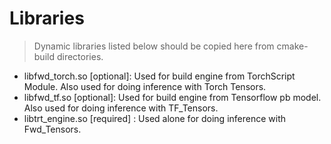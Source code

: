 # Libraries
> Dynamic libraries listed below should be copied here from cmake-build directories.
- libfwd_torch.so [optional]: Used for build engine from TorchScript Module. Also used for doing inference with Torch Tensors.
- libfwd_tf.so [optional]: Used for build engine from Tensorflow pb model. Also used for doing inference with TF_Tensors.
- libtrt_engine.so [required] : Used alone for doing inference with Fwd_Tensors.
